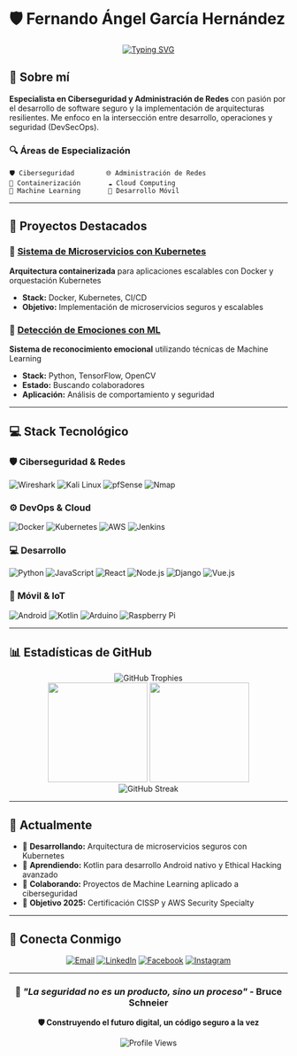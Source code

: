 # 🛡️ Fernando Ángel García Hernández

<div align="center">
  
[![Typing SVG](https://readme-typing-svg.herokuapp.com?font=Fira+Code&weight=500&size=24&pause=1000&color=00D4AA&center=true&vCenter=true&width=600&lines=Cybersecurity+Specialist;Network+Administrator;Full+Stack+Developer;DevSecOps+Engineer)](https://git.io/typing-svg)

</div>

## 🎯 Sobre mí

**Especialista en Ciberseguridad y Administración de Redes** con pasión por el desarrollo de software seguro y la implementación de arquitecturas resilientes. Me enfoco en la intersección entre desarrollo, operaciones y seguridad (DevSecOps).

### 🔍 Áreas de Especialización
```
🛡️ Ciberseguridad        🌐 Administración de Redes
🐳 Containerización       ☁️ Cloud Computing
🤖 Machine Learning       📱 Desarrollo Móvil
```

---

## 🚀 Proyectos Destacados

### 🐳 [Sistema de Microservicios con Kubernetes](https://github.com/FERNANDOANGEL202123767/code_programme-kubernetes)
**Arquitectura containerizada** para aplicaciones escalables con Docker y orquestación Kubernetes
- **Stack:** Docker, Kubernetes, CI/CD
- **Objetivo:** Implementación de microservicios seguros y escalables

### 🧠 [Detección de Emociones con ML](https://github.com/FERNANDOANGEL202123767/emocion)
**Sistema de reconocimiento emocional** utilizando técnicas de Machine Learning
- **Stack:** Python, TensorFlow, OpenCV
- **Estado:** Buscando colaboradores
- **Aplicación:** Análisis de comportamiento y seguridad

---

## 💻 Stack Tecnológico

### 🛡️ **Ciberseguridad & Redes**
<p align="left">
  <img src="https://img.shields.io/badge/Wireshark-1679A7?style=for-the-badge&logo=wireshark&logoColor=white" alt="Wireshark"/>
  <img src="https://img.shields.io/badge/Kali_Linux-557C94?style=for-the-badge&logo=kali-linux&logoColor=white" alt="Kali Linux"/>
  <img src="https://img.shields.io/badge/pfSense-212121?style=for-the-badge&logo=pfsense&logoColor=white" alt="pfSense"/>
  <img src="https://img.shields.io/badge/Nmap-4682B4?style=for-the-badge&logo=nmap&logoColor=white" alt="Nmap"/>
</p>

### ⚙️ **DevOps & Cloud**
<p align="left">
  <img src="https://img.shields.io/badge/Docker-2496ED?style=for-the-badge&logo=docker&logoColor=white" alt="Docker"/>
  <img src="https://img.shields.io/badge/Kubernetes-326CE5?style=for-the-badge&logo=kubernetes&logoColor=white" alt="Kubernetes"/>
  <img src="https://img.shields.io/badge/AWS-232F3E?style=for-the-badge&logo=amazon-aws&logoColor=white" alt="AWS"/>
  <img src="https://img.shields.io/badge/Jenkins-D24939?style=for-the-badge&logo=jenkins&logoColor=white" alt="Jenkins"/>
</p>

### 💻 **Desarrollo**
<p align="left">
  <img src="https://img.shields.io/badge/Python-3776AB?style=for-the-badge&logo=python&logoColor=white" alt="Python"/>
  <img src="https://img.shields.io/badge/JavaScript-F7DF1E?style=for-the-badge&logo=javascript&logoColor=black" alt="JavaScript"/>
  <img src="https://img.shields.io/badge/React-61DAFB?style=for-the-badge&logo=react&logoColor=black" alt="React"/>
  <img src="https://img.shields.io/badge/Node.js-339933?style=for-the-badge&logo=node.js&logoColor=white" alt="Node.js"/>
  <img src="https://img.shields.io/badge/Django-092E20?style=for-the-badge&logo=django&logoColor=white" alt="Django"/>
  <img src="https://img.shields.io/badge/Vue.js-4FC08D?style=for-the-badge&logo=vue.js&logoColor=white" alt="Vue.js"/>
</p>

### 📱 **Móvil & IoT**
<p align="left">
  <img src="https://img.shields.io/badge/Android-3DDC84?style=for-the-badge&logo=android&logoColor=white" alt="Android"/>
  <img src="https://img.shields.io/badge/Kotlin-7F52FF?style=for-the-badge&logo=kotlin&logoColor=white" alt="Kotlin"/>
  <img src="https://img.shields.io/badge/Arduino-00979D?style=for-the-badge&logo=arduino&logoColor=white" alt="Arduino"/>
  <img src="https://img.shields.io/badge/Raspberry_Pi-A22846?style=for-the-badge&logo=raspberry-pi&logoColor=white" alt="Raspberry Pi"/>
</p>

---

## 📊 Estadísticas de GitHub

<div align="center">
  <img src="https://github-profile-trophy.vercel.app/?username=fernandoangel202123767&theme=dracula&row=1&column=6&margin-h=8&margin-w=8&no-bg=false&no-frame=false&title=MultiLanguage,Commits,PullRequest,Reviews,Repositories,Stars" alt="GitHub Trophies" />
</div>

<div align="center">
  <img height="180em" src="https://github-readme-stats.vercel.app/api?username=fernandoangel202123767&show_icons=true&theme=dracula&include_all_commits=true&count_private=true"/>
  <img height="180em" src="https://github-readme-stats.vercel.app/api/top-langs/?username=fernandoangel202123767&layout=compact&langs_count=8&theme=dracula"/>
</div>

<div align="center">
  <img src="https://github-readme-streak-stats.herokuapp.com/?user=fernandoangel202123767&theme=dracula" alt="GitHub Streak"/>
</div>

---

## 🎯 Actualmente

- 🔭 **Desarrollando:** Arquitectura de microservicios seguros con Kubernetes
- 🌱 **Aprendiendo:** Kotlin para desarrollo Android nativo y Ethical Hacking avanzado  
- 👯 **Colaborando:** Proyectos de Machine Learning aplicado a ciberseguridad
- 🎯 **Objetivo 2025:** Certificación CISSP y AWS Security Specialty

---

## 🤝 Conecta Conmigo

<div align="center">
  
[![Email](https://img.shields.io/badge/Email-D14836?style=for-the-badge&logo=gmail&logoColor=white)](mailto:fernandoangelhernandez62@gmail.com)
[![LinkedIn](https://img.shields.io/badge/LinkedIn-0077B5?style=for-the-badge&logo=linkedin&logoColor=white)](https://linkedin.com/in/fernando-angel-garcia)
[![Facebook](https://img.shields.io/badge/Facebook-1877F2?style=for-the-badge&logo=facebook&logoColor=white)](https://fb.com/fernando.gh)
[![Instagram](https://img.shields.io/badge/Instagram-E4405F?style=for-the-badge&logo=instagram&logoColor=white)](https://instagram.com/angel_hernandez_02)

</div>

---

<div align="center">
  
### 💭 *"La seguridad no es un producto, sino un proceso"* - Bruce Schneier

**🛡️ Construyendo el futuro digital, un código seguro a la vez**

![Profile Views](https://komarev.com/ghpvc/?username=fernandoangel202123767&color=blueviolet&style=flat-square&label=Visitas+al+Perfil)

</div>
